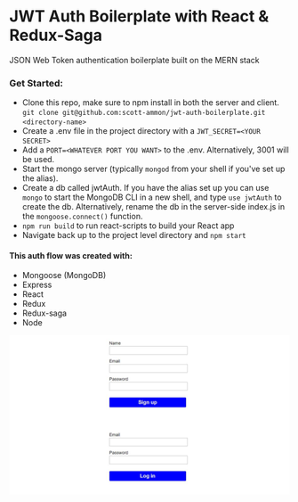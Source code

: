 # JWT Auth Boilerplate with React & Redux-Saga

JSON Web Token authentication boilerplate built on the MERN stack

### Get Started:
* Clone this repo, make sure to npm install in both the server and client.  
`git clone git@github.com:scott-ammon/jwt-auth-boilerplate.git <directory-name>`
* Create a .env file in the project directory with a `JWT_SECRET=<YOUR SECRET>`
* Add a `PORT=<WHATEVER PORT YOU WANT>` to the .env. Alternatively, 3001 will be used.
* Start the mongo server (typically `mongod` from your shell if you've set up the alias).
* Create a db called jwtAuth. If you have the alias set up you can use `mongo` to start the MongoDB CLI in a new shell, and type `use jwtAuth` to create the db. Alternatively, rename the db in the server-side index.js in the `mongoose.connect()` function. 
* `npm run build` to run react-scripts to build your React app
* Navigate back up to the project level directory and `npm start`

#### This auth flow was created with:
* Mongoose (MongoDB)
* Express
* React
* Redux
* Redux-saga
* Node

![mainpage](/client/src/images/mainpage.jpg?raw=true)
